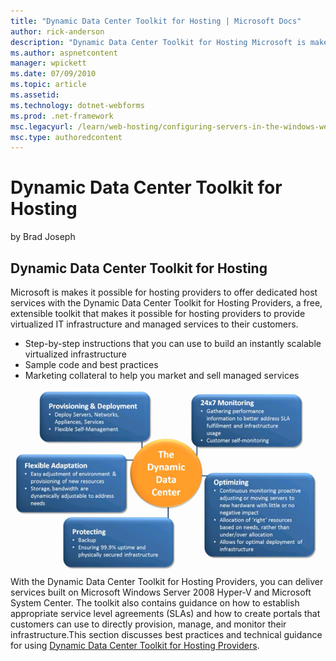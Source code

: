 ```yaml
---
title: "Dynamic Data Center Toolkit for Hosting | Microsoft Docs"
author: rick-anderson
description: "Dynamic Data Center Toolkit for Hosting Microsoft is makes it possible for hosting providers to offer dedicated host services with the Dynamic Data Center To..."
ms.author: aspnetcontent
manager: wpickett
ms.date: 07/09/2010
ms.topic: article
ms.assetid: 
ms.technology: dotnet-webforms
ms.prod: .net-framework
msc.legacyurl: /learn/web-hosting/configuring-servers-in-the-windows-web-platform/dynamic-data-center-toolkit-for-hosting
msc.type: authoredcontent
---
```

Dynamic Data Center Toolkit for Hosting
====================
by Brad Joseph

## Dynamic Data Center Toolkit for Hosting

Microsoft is makes it possible for hosting providers to offer dedicated host services with the Dynamic Data Center Toolkit for Hosting Providers, a free, extensible toolkit that makes it possible for hosting providers to provide virtualized IT infrastructure and managed services to their customers.

- Step-by-step instructions that you can use to build an instantly scalable virtualized infrastructure
- Sample code and best practices
- Marketing collateral to help you market and sell managed services

[![](dynamic-data-center-toolkit-for-hosting/_static/image5.png)](dynamic-data-center-toolkit-for-hosting/_static/image3.png) With the Dynamic Data Center Toolkit for Hosting Providers, you can deliver services built on Microsoft Windows Server 2008 Hyper-V and Microsoft System Center. The toolkit also contains guidance on how to establish appropriate service level agreements (SLAs) and how to create portals that customers can use to directly provision, manage, and monitor their infrastructure.This section discusses best practices and technical guidance for using [Dynamic Data Center Toolkit for Hosting Providers](https://www.microsoft.com/hosting/dynamicdatacenter/Home.html). 
